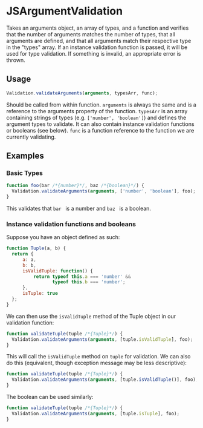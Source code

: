# JSArgumentValidation

Takes an arguments object, an array of types, and a function
and verifies that the number of arguments matches the number of
types, that all arguments are defined, and that all arguments 
match their respective type in the "types" array. If an instance
validation function is passed, it will be used for type validation.
If something is invalid, an appropriate error is thrown.

## Usage
```javascript
Validation.validateArguments(arguments, typesArr, func);
```
Should be called from within function. ```arguments``` is always the same
and is a reference to the arguments property of the function. ```typesArr```
is an array containing strings of types (e.g. ```['number', 'boolean']```)
and defines the argument types to validate. It can also contain
instance validation functions or booleans (see below). ```func``` is a
function reference to the function we are currently validating.

## Examples
### Basic Types
```javascript
function foo(bar /*{number}*/, baz /*{boolean}*/) {
  Validation.validateArguments(arguments, ['number', 'boolean'], foo);
}
```
This validates that ```bar ``` is a number and ```baz ```
is a boolean.
### Instance validation functions and booleans
Suppose you have an object defined as such:
```javascript
function Tuple(a, b) {
  return {
      a: a,
      b: b,
      isValidTuple: function() {
          return typeof this.a === 'number' &&
                 typeof this.b === 'number';
      },
      isTuple: true
  };
}
```
We can then use the ```isValidTuple``` method of the Tuple object in our
validation function:
```javascript
function validateTuple(tuple /*{Tuple}*/) {
  Validation.validateArguments(arguments, [tuple.isValidTuple], foo);
}
```
This will call the ```isValidTuple``` method on ```tuple``` for validation.
We can also do this (equivalent, though exception message may be less descriptive):
```javascript
function validateTuple(tuple /*{Tuple}*/) {
  Validation.validateArguments(arguments, [tuple.isValidTuple()], foo);
}
```
The boolean can be used similarly:
```javascript
function validateTuple(tuple /*{Tuple}*/) {
  Validation.validateArguments(arguments, [tuple.isTuple], foo);
}
```


